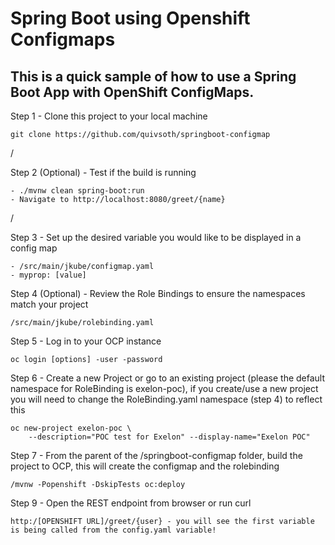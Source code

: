 # Spring Boot using Openshift Configmaps

## This is a quick sample of how to use a Spring Boot App with OpenShift ConfigMaps.

Step 1 - Clone this project to your local machine
```
git clone https://github.com/quivsoth/springboot-configmap
```
/

Step 2 (Optional) - Test if the build is running
```
- ./mvnw clean spring-boot:run
- Navigate to http://localhost:8080/greet/{name}
```
/

Step 3 - Set up the desired variable you would like to be displayed in a config map
```
- /src/main/jkube/configmap.yaml
- myprop: [value]
```


Step 4 (Optional) - Review the Role Bindings to ensure the namespaces match your project
```
/src/main/jkube/rolebinding.yaml
```


Step 5 - Log in to your OCP instance
```
oc login [options] -user -password
```


Step 6 - Create a new Project or go to an existing project (please the default namespace for RoleBinding is exelon-poc), if you create/use a new project you will need to change the RoleBinding.yaml namespace (step 4) to reflect this
```
oc new-project exelon-poc \
    --description="POC test for Exelon" --display-name="Exelon POC"
```


Step 7 - From the parent of the /springboot-configmap folder, build the project to OCP, this will create the configmap and the rolebinding
```
/mvnw -Popenshift -DskipTests oc:deploy
```


Step 9 - Open the REST endpoint from browser or run curl
```
http:/[OPENSHIFT URL]/greet/{user} - you will see the first variable is being called from the config.yaml variable!
```
